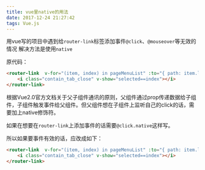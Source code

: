 ```yaml
---
title: vue里native的用法
date: 2017-12-24 21:27:42
tags: Vue.js
---
```


用vue写的项目中遇到给`router-link`标签添加事件`@click`、`@mouseover`等无效的情况
解决方法是使用`native`

原代码：
```html
<router-link  v-for="(item, index) in pageMenuList" :to="{ path: item.listLink }" @mouseover="overTag(index)" @mouseout="outTag(index)">{{item.listTitle}}
    <i class="contain_tab_close" v-show="selected==index"></i>
</router-link>
```
根据Vue2.0官方文档关于父子组件通讯的原则，父组件通过prop传递数据给子组件，子组件触发事件给父组件。但父组件想在子组件上监听自己的click的话，需要加上native修饰符。

如果在想要在`router-link`上添加事件的话需要`@click.native`这样写。

所以如果要事件有效的话，应改成如下：
```html
<router-link  v-for="(item, index) in pageMenuList" :to="{ path: item.listLink }" @mouseover.native="overTag(index)" @mouseout.native="outTag(index)">{{item.listTitle}}
    <i class="contain_tab_close" v-show="selected==index"></i>
</router-link>
```
